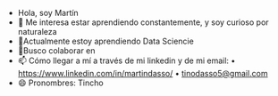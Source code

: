- Hola, soy Martín
- 👀 Me interesa estar aprendiendo constantemente, y soy curioso por naturaleza
- 🌱Actualmente estoy aprendiendo Data Sciencie
- 💞️Busco colaborar en
- 📫 Cómo llegar a mí a través de mi linkedin y de mi email: •	https://www.linkedin.com/in/martindasso/   •  tinodasso5@gmail.com
- 😄 Pronombres: Tincho

<!---
tinodasso85/tinodasso85 is a ✨ special ✨ repository because its `README.md` (this file) appears on your GitHub profile.
You can click the Preview link to take a look at your changes.
--->

